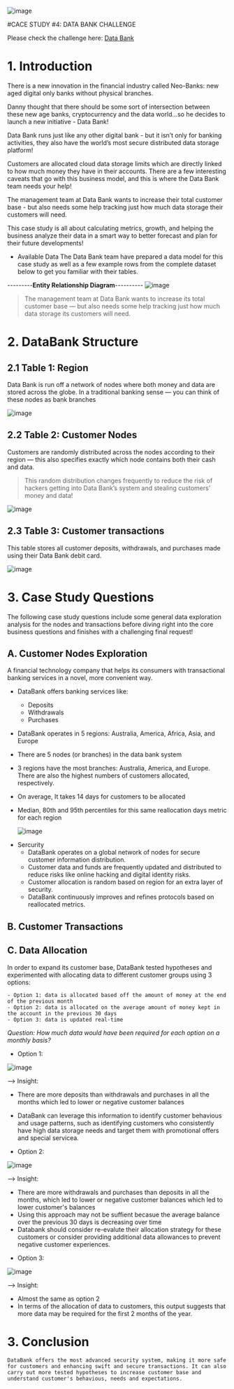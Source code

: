 ![image](https://github.com/ThuHuong-Gina/Data-Bank_8-week-SQL-Challenge/assets/141025228/b46fb9dc-fc5f-4902-87c9-5315fedda617)

#CACE STUDY #4: DATA BANK CHALLENGE

Please check the challenge here: [Data Bank](http://https://8weeksqlchallenge.com/case-study-4/)


# **1. Introduction**

There is a new innovation in the financial industry called Neo-Banks: new aged digital only banks without physical branches.

Danny thought that there should be some sort of intersection between these new age banks, cryptocurrency and the data world…so he decides to launch a new initiative - Data Bank!

Data Bank runs just like any other digital bank - but it isn’t only for banking activities, they also have the world’s most secure distributed data storage platform!

Customers are allocated cloud data storage limits which are directly linked to how much money they have in their accounts. There are a few interesting caveats that go with this business model, and this is where the Data Bank team needs your help!

The management team at Data Bank wants to increase their total customer base - but also needs some help tracking just how much data storage their customers will need.

This case study is all about calculating metrics, growth, and helping the business analyze their data in a smart way to better forecast and plan for their future developments!

* Available Data
The Data Bank team have prepared a data model for this case study as well as a few example rows from the complete dataset below to get you familiar with their tables.

---------**Entity Relationship Diagram**----------
![image](https://github.com/ThuHuong-Gina/Data-Bank_-8-week-SQL-Challenge/assets/141025228/e555a140-8874-4ff9-a5f7-ffd974f11bd2)

> The management team at Data Bank wants to increase its total customer base — but also needs some help tracking just how much data storage its customers will need.

# **2. DataBank Structure**

## 2.1 Table 1: Region
Data Bank is run off a network of nodes where both money and data are stored across the globe. In a traditional banking sense — you can think of these nodes as bank branches

![image](https://github.com/ThuHuong-Gina/Data-Bank_8-week-SQL-Challenge/assets/141025228/2031ff05-3f26-4849-b689-3464fc4bffbb)

## 2.2 Table 2: Customer Nodes
Customers are randomly distributed across the nodes according to their region — this also specifies exactly which node contains both their cash and data.
> This random distribution changes frequently to reduce the risk of hackers getting into Data Bank’s system and stealing customers’ money and data!

![image](https://github.com/ThuHuong-Gina/Data-Bank_8-week-SQL-Challenge/assets/141025228/1322b91b-7559-451b-b8e2-86d6eb7b40bb)

## 2.3 Table 3: Customer transactions
This table stores all customer deposits, withdrawals, and purchases made using their Data Bank debit card.

![image](https://github.com/ThuHuong-Gina/Data-Bank_8-week-SQL-Challenge/assets/141025228/29ded528-41af-4c78-9120-19695c054b1c)

# **3. Case Study Questions**
The following case study questions include some general data exploration analysis for the nodes and transactions before diving right into the core business questions and finishes with a challenging final request!

## A. Customer Nodes Exploration
 A financial technology company that helps its consumers with transactional banking services in a novel, more convenient way. 
- DataBank offers banking services like:
  * Deposits
  * Withdrawals
  * Purchases
- DataBank operates in 5 regions: Australia, America, Africa, Asia, and Europe
- There are 5 nodes (or branches) in the data bank system
- 3 regions have the most branches: Australia, America, and Europe. There are also the highest numbers of customers allocated, respectively.
- On average, It takes  14 days for customers to be allocated
- Median, 80th and 95th percentiles for this same reallocation days metric for each region
  
  ![image](https://github.com/ThuHuong-Gina/Data-Bank_8-week-SQL-Challenge/assets/141025228/c951ab52-309d-4e61-b245-3ee3a0a280d4)
  
* Sercurity
  - DataBank operates on a global network of nodes for secure customer information distribution.
  - Customer data and funds are frequently updated and distributed to reduce risks like online hacking and digital identity risks.
  - Customer allocation is random based on region for an extra layer of security.
  - DataBank continuously improves and refines protocols based on reallocated metrics.
    
## B. Customer Transactions


## C. Data Allocation
In order to expand its customer base, DataBank tested hypotheses and experimented with allocating data to different customer groups using 3 options:
  
    - Option 1: data is allocated based off the amount of money at the end of the previous month
    - Option 2: data is allocated on the average amount of money kept in the account in the previous 30 days
    - Option 3: data is updated real-time
    
_Question: How much data would have been required for each option on a monthly basis?_

- Option 1:
  
![image](https://github.com/ThuHuong-Gina/Data-Bank_8-week-SQL-Challenge/assets/141025228/2ba1c1ea-671d-4809-a897-4fee057b076e)

--> Insight: 
   * There are more deposits than withdrawals and purchases  in all the months which led to lower or negative customer balances   

   * DataBank can leverage this information to identify customer behavious and usage patterns, such as identifying customers who consistently have high data storage needs and target them with promotional offers and special servicea.

- Option 2:
  
![image](https://github.com/ThuHuong-Gina/Data-Bank_8-week-SQL-Challenge/assets/141025228/fe600bcb-b976-450a-ab47-863c0a96294c)

--> Insight: 
   * There are more withdrawals and purchases than deposits in all the months, which led to lower or negative customer balances which led to lower customer's balances
   * Using this approach may not be suffient becasue the average balance over the previous 30 days is decreasing over time
   * Databank should consider re-evalute their allocation strategy for these customers or consider providing additional data allowances to prevent negative customer experiences.

- Option 3:
  
![image](https://github.com/ThuHuong-Gina/Data-Bank_8-week-SQL-Challenge/assets/141025228/aa1bdcbe-e508-4680-9f4c-617628e70f6b)

--> Insight: 
   * Almost the same as option 2
   * In terms of the allocation of data to customers, this output suggests that more data may be required for the first 2 months of the year.

# 3. Conclusion

`DataBank offers the most advanced security system, making it more safe for customers and enhancing swift and secure transactions.
It can also carry out more tested hypotheses to increase customer base and understand customer's behavious, needs and expectations.`
